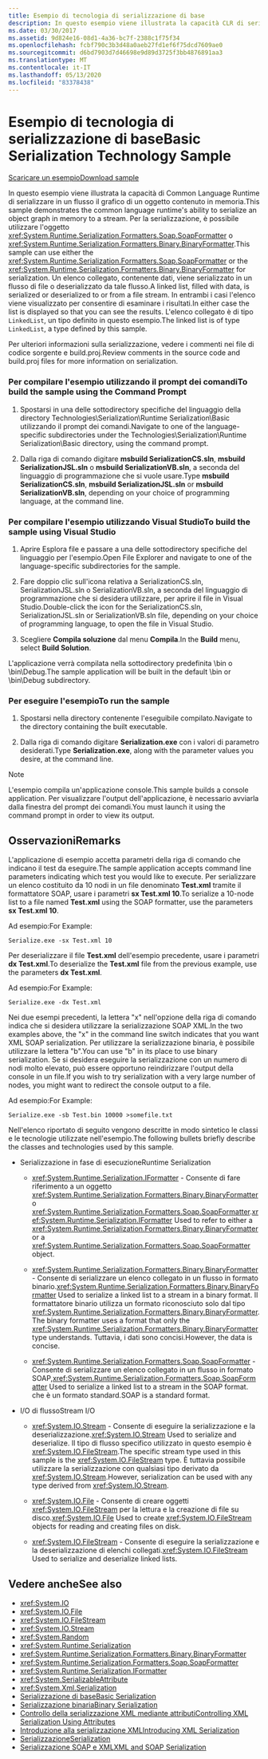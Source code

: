 ```yaml
---
title: Esempio di tecnologia di serializzazione di base
description: In questo esempio viene illustrata la capacità CLR di serializzare un oggetto grafico in memoria in un flusso. Questo esempio può usare SoapFormatter o BinaryFormatter.
ms.date: 03/30/2017
ms.assetid: 9d824e16-08d1-4a36-bc7f-2388c1f75f34
ms.openlocfilehash: fcbf790c3b3d48a0aeb27fd1ef6f75dcd7609ae0
ms.sourcegitcommit: d6bd7903d7d46698e9d89d3725f3bb4876891aa3
ms.translationtype: MT
ms.contentlocale: it-IT
ms.lasthandoff: 05/13/2020
ms.locfileid: "83378438"
---
```

# <a name="basic-serialization-technology-sample"></a><span data-ttu-id="5026c-104">Esempio di tecnologia di serializzazione di base</span><span class="sxs-lookup"><span data-stu-id="5026c-104">Basic Serialization Technology Sample</span></span>

[<span data-ttu-id="5026c-105">Scaricare un esempio</span><span class="sxs-lookup"><span data-stu-id="5026c-105">Download sample</span></span>](https://download.microsoft.com/download/4/7/B/47B2164C-E780-4B10-8DE4-2CB5B886E0A6/Technologies/Serialization/Runtime%20Serialization/Basic.zip.exe)

<span data-ttu-id="5026c-106">In questo esempio viene illustrata la capacità di Common Language Runtime di serializzare in un flusso il grafico di un oggetto contenuto in memoria.</span><span class="sxs-lookup"><span data-stu-id="5026c-106">This sample demonstrates the common language runtime's ability to serialize an object graph in memory to a stream.</span></span> <span data-ttu-id="5026c-107">Per la serializzazione, è possibile utilizzare l'oggetto <xref:System.Runtime.Serialization.Formatters.Soap.SoapFormatter> o <xref:System.Runtime.Serialization.Formatters.Binary.BinaryFormatter>.</span><span class="sxs-lookup"><span data-stu-id="5026c-107">This sample can use either the <xref:System.Runtime.Serialization.Formatters.Soap.SoapFormatter> or the <xref:System.Runtime.Serialization.Formatters.Binary.BinaryFormatter> for serialization.</span></span> <span data-ttu-id="5026c-108">Un elenco collegato, contenente dati, viene serializzato in un flusso di file o deserializzato da tale flusso.</span><span class="sxs-lookup"><span data-stu-id="5026c-108">A linked list, filled with data, is serialized or deserialized to or from a file stream.</span></span> <span data-ttu-id="5026c-109">In entrambi i casi l'elenco viene visualizzato per consentire di esaminare i risultati.</span><span class="sxs-lookup"><span data-stu-id="5026c-109">In either case the list is displayed so that you can see the results.</span></span> <span data-ttu-id="5026c-110">L'elenco collegato è di tipo `LinkedList`, un tipo definito in questo esempio.</span><span class="sxs-lookup"><span data-stu-id="5026c-110">The linked list is of type `LinkedList`, a type defined by this sample.</span></span>

<span data-ttu-id="5026c-111">Per ulteriori informazioni sulla serializzazione, vedere i commenti nei file di codice sorgente e build.proj.</span><span class="sxs-lookup"><span data-stu-id="5026c-111">Review comments in the source code and build.proj files for more information on serialization.</span></span>

### <a name="to-build-the-sample-using-the-command-prompt"></a><span data-ttu-id="5026c-112">Per compilare l'esempio utilizzando il prompt dei comandi</span><span class="sxs-lookup"><span data-stu-id="5026c-112">To build the sample using the Command Prompt</span></span>

1. <span data-ttu-id="5026c-113">Spostarsi in una delle sottodirectory specifiche del linguaggio della directory Technologies\Serialization\Runtime Serialization\Basic utilizzando il prompt dei comandi.</span><span class="sxs-lookup"><span data-stu-id="5026c-113">Navigate to one of the language-specific subdirectories under the Technologies\Serialization\Runtime Serialization\Basic directory, using the command prompt.</span></span>

2. <span data-ttu-id="5026c-114">Dalla riga di comando digitare **msbuild SerializationCS.sln**, **msbuild SerializationJSL.sln** o **msbuild SerializationVB.sln**, a seconda del linguaggio di programmazione che si vuole usare.</span><span class="sxs-lookup"><span data-stu-id="5026c-114">Type **msbuild SerializationCS.sln**, **msbuild SerializationJSL.sln** or **msbuild SerializationVB.sln**, depending on your choice of programming language, at the command line.</span></span>

### <a name="to-build-the-sample-using-visual-studio"></a><span data-ttu-id="5026c-115">Per compilare l'esempio utilizzando Visual Studio</span><span class="sxs-lookup"><span data-stu-id="5026c-115">To build the sample using Visual Studio</span></span>

1. <span data-ttu-id="5026c-116">Aprire Esplora file e passare a una delle sottodirectory specifiche del linguaggio per l'esempio.</span><span class="sxs-lookup"><span data-stu-id="5026c-116">Open File Explorer and navigate to one of the language-specific subdirectories for the sample.</span></span>

2. <span data-ttu-id="5026c-117">Fare doppio clic sull'icona relativa a SerializationCS.sln, SerializationJSL.sln o SerializationVB.sln, a seconda del linguaggio di programmazione che si desidera utilizzare, per aprire il file in Visual Studio.</span><span class="sxs-lookup"><span data-stu-id="5026c-117">Double-click the icon for the SerializationCS.sln, SerializationJSL.sln or SerializationVB.sln file, depending on your choice of programming language, to open the file in Visual Studio.</span></span>

3. <span data-ttu-id="5026c-118">Scegliere **Compila soluzione** dal menu **Compila**.</span><span class="sxs-lookup"><span data-stu-id="5026c-118">In the **Build** menu, select **Build Solution**.</span></span>

 <span data-ttu-id="5026c-119">L'applicazione verrà compilata nella sottodirectory predefinita \bin o \bin\Debug.</span><span class="sxs-lookup"><span data-stu-id="5026c-119">The sample application will be built in the default \bin or \bin\Debug subdirectory.</span></span>

### <a name="to-run-the-sample"></a><span data-ttu-id="5026c-120">Per eseguire l'esempio</span><span class="sxs-lookup"><span data-stu-id="5026c-120">To run the sample</span></span>

1. <span data-ttu-id="5026c-121">Spostarsi nella directory contenente l'eseguibile compilato.</span><span class="sxs-lookup"><span data-stu-id="5026c-121">Navigate to the directory containing the built executable.</span></span>

2. <span data-ttu-id="5026c-122">Dalla riga di comando digitare **Serialization.exe** con i valori di parametro desiderati.</span><span class="sxs-lookup"><span data-stu-id="5026c-122">Type **Serialization.exe**, along with the parameter values you desire, at the command line.</span></span>

  > [!NOTE]
  > <span data-ttu-id="5026c-123">L'esempio compila un'applicazione console.</span><span class="sxs-lookup"><span data-stu-id="5026c-123">This sample builds a console application.</span></span> <span data-ttu-id="5026c-124">Per visualizzare l'output dell'applicazione, è necessario avviarla dalla finestra del prompt dei comandi.</span><span class="sxs-lookup"><span data-stu-id="5026c-124">You must launch it using the command prompt in order to view its output.</span></span>

## <a name="remarks"></a><span data-ttu-id="5026c-125">Osservazioni</span><span class="sxs-lookup"><span data-stu-id="5026c-125">Remarks</span></span>

<span data-ttu-id="5026c-126">L'applicazione di esempio accetta parametri della riga di comando che indicano il test da eseguire.</span><span class="sxs-lookup"><span data-stu-id="5026c-126">The sample application accepts command line parameters indicating which test you would like to execute.</span></span> <span data-ttu-id="5026c-127">Per serializzare un elenco costituito da 10 nodi in un file denominato **Test.xml** tramite il formattatore SOAP, usare i parametri **sx Test.xml 10**.</span><span class="sxs-lookup"><span data-stu-id="5026c-127">To serialize a 10-node list to a file named **Test.xml** using the SOAP formatter, use the parameters **sx Test.xml 10**.</span></span>

<span data-ttu-id="5026c-128">Ad esempio:</span><span class="sxs-lookup"><span data-stu-id="5026c-128">For Example:</span></span>

```console
Serialize.exe -sx Test.xml 10
```

<span data-ttu-id="5026c-129">Per deserializzare il file **Test.xml** dell'esempio precedente, usare i parametri **dx Test.xml**.</span><span class="sxs-lookup"><span data-stu-id="5026c-129">To deserialize the **Test.xml** file from the previous example, use the parameters **dx Test.xml**.</span></span>

<span data-ttu-id="5026c-130">Ad esempio:</span><span class="sxs-lookup"><span data-stu-id="5026c-130">For Example:</span></span>

```console
Serialize.exe -dx Test.xml
```

<span data-ttu-id="5026c-131">Nei due esempi precedenti, la lettera "x" nell'opzione della riga di comando indica che si desidera utilizzare la serializzazione SOAP XML.</span><span class="sxs-lookup"><span data-stu-id="5026c-131">In the two examples above, the "x" in the command line switch indicates that you want XML SOAP serialization.</span></span> <span data-ttu-id="5026c-132">Per utilizzare la serializzazione binaria, è possibile utilizzare la lettera "b".</span><span class="sxs-lookup"><span data-stu-id="5026c-132">You can use "b" in its place to use binary serialization.</span></span> <span data-ttu-id="5026c-133">Se si desidera eseguire la serializzazione con un numero di nodi molto elevato, può essere opportuno reindirizzare l'output della console in un file.</span><span class="sxs-lookup"><span data-stu-id="5026c-133">If you wish to try serialization with a very large number of nodes, you might want to redirect the console output to a file.</span></span>

<span data-ttu-id="5026c-134">Ad esempio:</span><span class="sxs-lookup"><span data-stu-id="5026c-134">For Example:</span></span>

```console
Serialize.exe -sb Test.bin 10000 >somefile.txt
```

<span data-ttu-id="5026c-135">Nell'elenco riportato di seguito vengono descritte in modo sintetico le classi e le tecnologie utilizzate nell'esempio.</span><span class="sxs-lookup"><span data-stu-id="5026c-135">The following bullets briefly describe the classes and technologies used by this sample.</span></span>

- <span data-ttu-id="5026c-136">Serializzazione in fase di esecuzione</span><span class="sxs-lookup"><span data-stu-id="5026c-136">Runtime Serialization</span></span>

  - <span data-ttu-id="5026c-137"><xref:System.Runtime.Serialization.IFormatter> - Consente di fare riferimento a un oggetto <xref:System.Runtime.Serialization.Formatters.Binary.BinaryFormatter> o <xref:System.Runtime.Serialization.Formatters.Soap.SoapFormatter>.</span><span class="sxs-lookup"><span data-stu-id="5026c-137"><xref:System.Runtime.Serialization.IFormatter> Used to refer to either a <xref:System.Runtime.Serialization.Formatters.Binary.BinaryFormatter> or a <xref:System.Runtime.Serialization.Formatters.Soap.SoapFormatter> object.</span></span>

  - <span data-ttu-id="5026c-138"><xref:System.Runtime.Serialization.Formatters.Binary.BinaryFormatter> - Consente di serializzare un elenco collegato in un flusso in formato binario.</span><span class="sxs-lookup"><span data-stu-id="5026c-138"><xref:System.Runtime.Serialization.Formatters.Binary.BinaryFormatter> Used to serialize a linked list to a stream in a binary format.</span></span> <span data-ttu-id="5026c-139">Il formattatore binario utilizza un formato riconosciuto solo dal tipo <xref:System.Runtime.Serialization.Formatters.Binary.BinaryFormatter>.</span><span class="sxs-lookup"><span data-stu-id="5026c-139">The binary formatter uses a format that only the <xref:System.Runtime.Serialization.Formatters.Binary.BinaryFormatter> type understands.</span></span> <span data-ttu-id="5026c-140">Tuttavia, i dati sono concisi.</span><span class="sxs-lookup"><span data-stu-id="5026c-140">However, the data is concise.</span></span>

  - <span data-ttu-id="5026c-141"><xref:System.Runtime.Serialization.Formatters.Soap.SoapFormatter> - Consente di serializzare un elenco collegato in un flusso in formato SOAP,</span><span class="sxs-lookup"><span data-stu-id="5026c-141"><xref:System.Runtime.Serialization.Formatters.Soap.SoapFormatter> Used to serialize a linked list to a stream in the SOAP format.</span></span> <span data-ttu-id="5026c-142">che è un formato standard.</span><span class="sxs-lookup"><span data-stu-id="5026c-142">SOAP is a standard format.</span></span>

- <span data-ttu-id="5026c-143">I/O di flusso</span><span class="sxs-lookup"><span data-stu-id="5026c-143">Stream I/O</span></span>

  - <span data-ttu-id="5026c-144"><xref:System.IO.Stream> - Consente di eseguire la serializzazione e la deserializzazione.</span><span class="sxs-lookup"><span data-stu-id="5026c-144"><xref:System.IO.Stream> Used to serialize and deserialize.</span></span> <span data-ttu-id="5026c-145">Il tipo di flusso specifico utilizzato in questo esempio è <xref:System.IO.FileStream>.</span><span class="sxs-lookup"><span data-stu-id="5026c-145">The specific stream type used in this sample is the <xref:System.IO.FileStream> type.</span></span> <span data-ttu-id="5026c-146">È tuttavia possibile utilizzare la serializzazione con qualsiasi tipo derivato da <xref:System.IO.Stream>.</span><span class="sxs-lookup"><span data-stu-id="5026c-146">However, serialization can be used with any type derived from <xref:System.IO.Stream>.</span></span>

  - <span data-ttu-id="5026c-147"><xref:System.IO.File> - Consente di creare oggetti <xref:System.IO.FileStream> per la lettura e la creazione di file su disco.</span><span class="sxs-lookup"><span data-stu-id="5026c-147"><xref:System.IO.File> Used to create <xref:System.IO.FileStream> objects for reading and creating files on disk.</span></span>

  - <span data-ttu-id="5026c-148"><xref:System.IO.FileStream> - Consente di eseguire la serializzazione e la deserializzazione di elenchi collegati.</span><span class="sxs-lookup"><span data-stu-id="5026c-148"><xref:System.IO.FileStream> Used to serialize and deserialize linked lists.</span></span>

## <a name="see-also"></a><span data-ttu-id="5026c-149">Vedere anche</span><span class="sxs-lookup"><span data-stu-id="5026c-149">See also</span></span>

- <xref:System.IO>
- <xref:System.IO.File>
- <xref:System.IO.FileStream>
- <xref:System.IO.Stream>
- <xref:System.Random>
- <xref:System.Runtime.Serialization>
- <xref:System.Runtime.Serialization.Formatters.Binary.BinaryFormatter>
- <xref:System.Runtime.Serialization.Formatters.Soap.SoapFormatter>
- <xref:System.Runtime.Serialization.IFormatter>
- <xref:System.SerializableAttribute>
- <xref:System.Xml.Serialization>
- [<span data-ttu-id="5026c-150">Serializzazione di base</span><span class="sxs-lookup"><span data-stu-id="5026c-150">Basic Serialization</span></span>](../../../docs/standard/serialization/basic-serialization.md)
- [<span data-ttu-id="5026c-151">Serializzazione binaria</span><span class="sxs-lookup"><span data-stu-id="5026c-151">Binary Serialization</span></span>](../../../docs/standard/serialization/binary-serialization.md)
- [<span data-ttu-id="5026c-152">Controllo della serializzazione XML mediante attributi</span><span class="sxs-lookup"><span data-stu-id="5026c-152">Controlling XML Serialization Using Attributes</span></span>](../../../docs/standard/serialization/controlling-xml-serialization-using-attributes.md)
- [<span data-ttu-id="5026c-153">Introduzione alla serializzazione XML</span><span class="sxs-lookup"><span data-stu-id="5026c-153">Introducing XML Serialization</span></span>](../../../docs/standard/serialization/introducing-xml-serialization.md)
- [<span data-ttu-id="5026c-154">Serializzazione</span><span class="sxs-lookup"><span data-stu-id="5026c-154">Serialization</span></span>](../../../docs/standard/serialization/index.md)
- [<span data-ttu-id="5026c-155">Serializzazione SOAP e XML</span><span class="sxs-lookup"><span data-stu-id="5026c-155">XML and SOAP Serialization</span></span>](../../../docs/standard/serialization/xml-and-soap-serialization.md)
